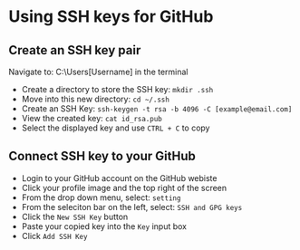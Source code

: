# Using SSH keys for GitHub

## Create an SSH key pair
Navigate to: C:\Users\[Username] in the terminal
- Create a directory to store the SSH key: `mkdir .ssh`
- Move into this new directory: `cd ~/.ssh`
- Create an SSH Key: `ssh-keygen -t rsa -b 4096 -C [example@email.com]`
- View the created key: `cat id_rsa.pub`
- Select the displayed key and use `CTRL + C` to copy

## Connect SSH key to your GitHub
- Login to your GitHub account on the GitHub webiste
- Click your profile image and the top right of the screen
- From the drop down menu, select: `setting`
- From the seleciton bar on the left, select: `SSH and GPG keys`
- Click the `New SSH Key` button
- Paste your copied key into the `Key` input box
- Click `Add SSH Key`
